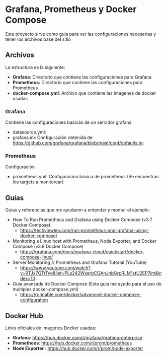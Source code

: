 # Grafana, Prometheus y Docker Compose

Este proyecto sirve como guia para ver las configuraciones necesarias y tener los archivos base del sitio

## Archivos

La estructura es la siguiente:

- **Grafana**: Directorio que contiene las configuraciones para Grafana
- **Prometheus**: Directorio que contiene las configuraciones para Prometheus
- **docker-compose.yml**: Archivo que contiene las imagenes de docker usadas

### Grafana 

Contiene las configuraciones basicas de un servidor grafana
  - datasource.yml:
  - grafana.ini: Configuración obtenida de https://github.com/grafana/grafana/blob/main/conf/defaults.ini

### Prometheus

Configuración
  - prometheus.yml: Configuracion básica de prometheus (Se encuentran los targets a monitorear)

## Guias

Guias y referencias que me ayudaron a entender y montar el ejemplo:

- How To Run Prometheus and Grafana using Docker Compose (v3.7 Docker Compose):
  - https://techviewleo.com/run-prometheus-and-grafana-using-docker-compose/
- Monitoring a Linux host with Prometheus, Node Exporter, and Docker Compose (v3.8 Docker Compose)
  - https://grafana.com/docs/grafana-cloud/quickstart/docker-compose-linux/
- Server Monitoring // Prometheus and Grafana Tutorial (YouTube)
  -  https://www.youtube.com/watch?v=9TJx7QTrTyo&list=PLs242WxerbCQAnJnbGrpRLM1stU2EP7im&index=10
-  Guia avanzada de Docker Compose (Esta guia me ayudo para el uso de multiples docker-compose.yml)
   -  https://runnable.com/docker/advanced-docker-compose-configuration

## Docker Hub

Links oficiales de imagenes Docker usadas:

- **Grafana**: https://hub.docker.com/r/grafana/grafana-enterprise
- **Prometheus**: https://hub.docker.com/r/prom/prometheus
- **Node Exporter** : https://hub.docker.com/r/prom/node-exporter


